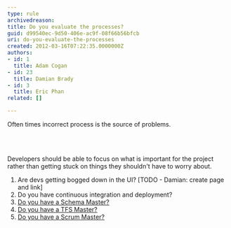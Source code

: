 ```yaml
---
type: rule
archivedreason: 
title: Do you evaluate the processes?
guid: d99540ec-9d50-406e-ac9f-08f66b56bfcb
uri: do-you-evaluate-the-processes
created: 2012-03-16T07:22:35.0000000Z
authors:
- id: 1
  title: Adam Cogan
- id: 23
  title: Damian Brady
- id: 3
  title: Eric Phan
related: []

---
```



<p>Often times incorrect process is the source of problems.</p>
<br><excerpt class='endintro'></excerpt><br>
<p>Developers should be able to focus on what is important for the project rather than getting stuck on things they shouldn't have to worry about.</p>
<ol><li>Are devs getting bogged down in the UI? [TODO - Damian&#58; create page and link]</li>
<li>Do you have continuous integration and deployment?</li>
<li><a href="/SoftwareDevelopment/RulesToBetterSQLServerSchemaDeployment/Pages/DoYouHaveASchemaMaster.aspx">Do you have a Schema Master?</a></li>
<li><a href="/TFS/RulesToBetterVersionControlwithTFS(AKASourceControl)/Pages/TFSMaster.aspx">Do you have a TFS Master?</a></li>
<li><a href="/Management/RulesToBetterScrumUsingTFS/Pages/settheSprintturnaroundmeetings.aspx">Do you have a Scrum Master?</a></li></ol>



